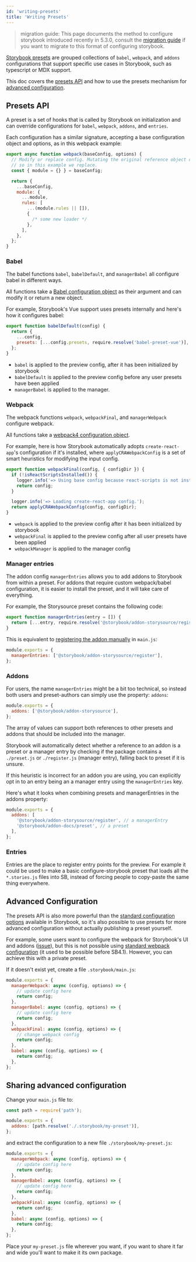```yaml
---
id: 'writing-presets'
title: 'Writing Presets'
---
```


> migration guide: This page documents the method to configure storybook introduced recently in 5.3.0, consult the [migration guide](https://github.com/storybookjs/storybook/blob/next/MIGRATION.md) if you want to migrate to this format of configuring storybook.

[Storybook presets](../introduction/) are grouped collections of `babel`, `webpack`, and `addons` configurations that support specific use cases in Storybook, such as typescript or MDX support.

This doc covers the [presets API](#presets-api) and how to use the presets mechanism for [advanced configuration](#advanced-configuration).

## Presets API

A preset is a set of hooks that is called by Storybook on initialization and can override configurations for `babel`, `webpack`, `addons`, and `entries`.

Each configuration has a similar signature, accepting a base configuration object and options, as in this webpack example:

```js
export async function webpack(baseConfig, options) {
  // Modify or replace config. Mutating the original reference object can cause unexpected bugs,
  // so in this example we replace.
  const { module = {} } = baseConfig;

  return {
    ...baseConfig,
    module: {
      ...module,
      rules: [
        ...(module.rules || []),
        {
          /* some new loader */
        },
      ],
    },
  };
}
```

### Babel

The babel functions `babel`, `babelDefault`, and `managerBabel` all configure babel in different ways.

All functions take a [Babel configuration object](https://babeljs.io/docs/en/configuration) as their argument and can modify it or return a new object.

For example, Storybook's Vue support uses presets internally and here's how it configures babel:

```js
export function babelDefault(config) {
  return {
    ...config,
    presets: [...config.presets, require.resolve('babel-preset-vue')],
  };
}
```

- `babel` is applied to the preview config, after it has been initialized by storybook
- `babelDefault` is applied to the preview config before any user presets have been applied
- `managerBabel` is applied to the manager.

### Webpack

The webpack functions `webpack`, `webpackFinal`, and `managerWebpack` configure webpack.

All functions take a [webpack4 configuration object](https://webpack.js.org/configuration/).

For example, here is how Storybook automatically adopts `create-react-app`'s configuration if it's installed, where `applyCRAWebpackConfig` is a set of smart heuristics for modifying the input config.

```js
export function webpackFinal(config, { configDir }) {
  if (!isReactScriptsInstalled()) {
    logger.info('=> Using base config because react-scripts is not installed.');
    return config;
  }

  logger.info('=> Loading create-react-app config.');
  return applyCRAWebpackConfig(config, configDir);
}
```

- `webpack` is applied to the preview config after it has been initialized by storybook
- `webpackFinal` is applied to the preview config after all user presets have been applied
- `webpackManager` is applied to the manager config

### Manager entries

The addon config `managerEntries` allows you to add addons to Storybook from within a preset. For addons that require custom webpack/babel configuration, it is easier to install the preset, and it will take care of everything.

For example, the Storysource preset contains the following code:

```js
export function managerEntries(entry = []) {
  return [...entry, require.resolve('@storybook/addon-storysource/register')];
}
```

This is equivalent to [registering the addon manually](../../addons/using-addons/) in `main.js`:

```js
module.exports = {
  managerEntries: ['@storybook/addon-storysource/register'],
};
```

### Addons

For users, the name `managerEntries` might be a bit too technical, so instead both users and preset-authors can simply use the property: `addons`:

```js
module.exports = {
  addons: ['@storybook/addon-storysource'],
};
```

The array of values can support both references to other presets and addons that should be included into the manager.

Storybook will automatically detect whether a reference to an addon is a preset or a manager entry by checking if the package contains a `./preset.js` or `./register.js` (manager entry), falling back to preset if it is unsure.

If this heuristic is incorrect for an addon you are using, you can explicitly opt in to an entry being an a manager entry using the `managerEntries` key.

Here's what it looks when combining presets and managerEntries in the addons property:

```js
module.exports = {
  addons: [
    '@storybook/addon-storysource/register', // a managerEntry
    '@storybook/addon-docs/preset', // a preset
  ],
};
```

### Entries

Entries are the place to register entry points for the preview. For example it could be used to make a basic configure-storybook preset that loads all the `*.stories.js` files into SB, instead of forcing people to copy-paste the same thing everywhere.

## Advanced Configuration

The presets API is also more powerful than the [standard configuration options](../custom-webpack-config/) available in Storybook, so it's also possible to use presets for more advanced configuration without actually publishing a preset yourself.

For example, some users want to configure the webpack for Storybook's UI and addons ([issue](https://github.com/storybookjs/storybook/issues/4995)), but this is not possible using [standard webpack configuration](../custom-webpack-config/) (it used to be possible before SB4.1). However, you can achieve this with a private preset.

If it doesn't exist yet, create a file `.storybook/main.js`:

```js
module.exports = {
  managerWebpack: async (config, options) => {
    // update config here
    return config;
  },
  managerBabel: async (config, options) => {
    // update config here
    return config;
  },
  webpackFinal: async (config, options) => {
    // change webpack config
    return config;
  },
  babel: async (config, options) => {
    return config;
  },
};
```

## Sharing advanced configuration

Change your `main.js` file to:

```js
const path = require('path');

module.exports = {
  addons: [path.resolve('./.storybook/my-preset')],
};
```

and extract the configuration to a new file `./storybook/my-preset.js`:

```js
module.exports = {
  managerWebpack: async (config, options) => {
    // update config here
    return config;
  },
  managerBabel: async (config, options) => {
    // update config here
    return config;
  },
  webpackFinal: async (config, options) => {
    return config;
  },
  babel: async (config, options) => {
    return config;
  },
};
```

Place your `my-preset.js` file wherever you want, if you want to share it far and wide you'll want to make it its own package.
